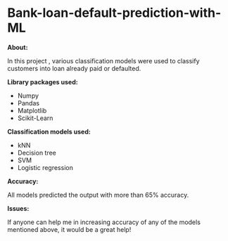 # Bank-loan-default-prediction-with-ML

**About:**

In this project , various classification models  were used
 to classify customers into loan already paid or defaulted.
 
 **Library packages used:**
 * Numpy
 * Pandas
 * Matplotlib
 * Scikit-Learn
 
 **Classification models used:**
 * kNN
 * Decision tree
 * SVM
 * Logistic regression
 
 **Accuracy:**

All models predicted the output with more than 65% accuracy.
 
 **Issues:**

If anyone can help me in increasing accuracy of any of the models mentioned above, it would be a great help!
